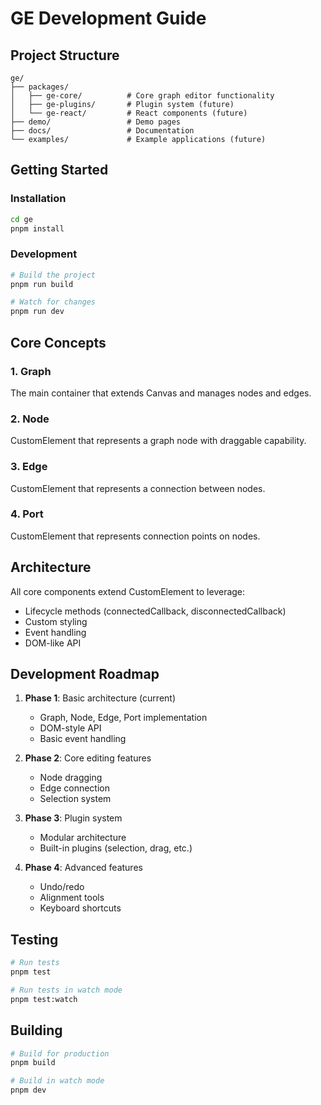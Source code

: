 # GE Development Guide

## Project Structure

```
ge/
├── packages/
│   ├── ge-core/          # Core graph editor functionality
│   ├── ge-plugins/       # Plugin system (future)
│   └── ge-react/         # React components (future)
├── demo/                 # Demo pages
├── docs/                 # Documentation
└── examples/             # Example applications (future)
```

## Getting Started

### Installation

```bash
cd ge
pnpm install
```

### Development

```bash
# Build the project
pnpm run build

# Watch for changes
pnpm run dev
```

## Core Concepts

### 1. Graph
The main container that extends Canvas and manages nodes and edges.

### 2. Node
CustomElement that represents a graph node with draggable capability.

### 3. Edge
CustomElement that represents a connection between nodes.

### 4. Port
CustomElement that represents connection points on nodes.

## Architecture

All core components extend CustomElement to leverage:
- Lifecycle methods (connectedCallback, disconnectedCallback)
- Custom styling
- Event handling
- DOM-like API

## Development Roadmap

1. **Phase 1**: Basic architecture (current)
   - Graph, Node, Edge, Port implementation
   - DOM-style API
   - Basic event handling

2. **Phase 2**: Core editing features
   - Node dragging
   - Edge connection
   - Selection system

3. **Phase 3**: Plugin system
   - Modular architecture
   - Built-in plugins (selection, drag, etc.)

4. **Phase 4**: Advanced features
   - Undo/redo
   - Alignment tools
   - Keyboard shortcuts

## Testing

```bash
# Run tests
pnpm test

# Run tests in watch mode
pnpm test:watch
```

## Building

```bash
# Build for production
pnpm build

# Build in watch mode
pnpm dev
```